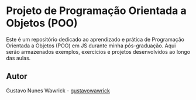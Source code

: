# Projeto de Programação Orientada a Objetos (POO)

Este é um repositório dedicado ao aprendizado e prática de Programação Orientada a Objetos (POO) em JS durante minha pós-graduação. Aqui serão armazenados exemplos, exercícios e projetos desenvolvidos ao longo das aulas.

## Autor

Gustavo Nunes Wawrick - [gustavowawrick](https://github.com/gustavowawrick)

